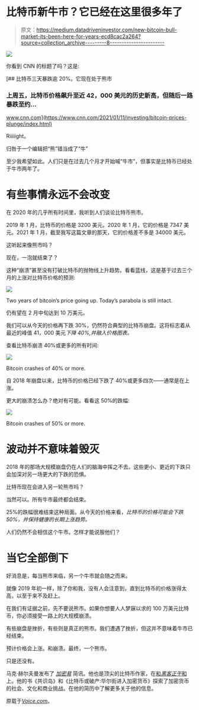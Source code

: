 # 比特币新牛市？它已经在这里很多年了

> 原文：<https://medium.datadriveninvestor.com/new-bitcoin-bull-market-its-been-here-for-years-ecd8cac2a264?source=collection_archive---------8----------------------->

![](img/1e3c50d9f1f115d599b1e61fcb95e583.png)

你看到 CNN 的标题了吗？这是:

[](https://www.cnn.com/2021/01/11/investing/bitcoin-prices-plunge/index.html) [## 比特币三天暴跌逾 20%。它现在处于熊市

### 上周五，比特币价格飙升至近 42，000 美元的历史新高，但随后一路暴跌至约…

www.cnn.com](https://www.cnn.com/2021/01/11/investing/bitcoin-prices-plunge/index.html) 

Riiiiight。

归咎于一个编辑把“熊”错当成了“牛”

至少我希望如此。人们只是在过去几个月才开始喊“牛市”，但事实是比特币已经处于牛市两年了。

# 有些事情永远不会改变

在 2020 年的几乎所有时间里，我听到人们谈论比特币熊市。

2019 年 1 月，比特币的价格是 3200 美元。2020 年 1 月，它的价格是 7347 美元。2021 年 1 月，截至我写这篇文章的那天，它的价格差不多是 34000 美元。

这听起来像熊市吗？

现在，一泡就结束了？

这种“崩溃”甚至没有打破比特币的抛物线上升趋势。看看蓝线，这是基于过去三个月的上涨对比特币价格的预测:

![](img/9e45fd34b659c80b4e6c382d6448a15f.png)

Two years of bitcoin’s price going up. Today’s parabola is still intact.

仍有望在 2 月中旬达到 10 万美元。

我们可以从今天的价格再下跌 30%，仍然符合典型的比特币崩盘。这将标志着从最近的峰值 41，000 美元*下降 40%,并融入价格图表。*

查看比特币崩溃 40%或更多的所有时间:

![](img/f359ce14066e333f84996f8c5386f456.png)

Bitcoin crashes of 40% or more.

自 2018 年崩盘以来，比特币的价格已经下跌了 40%或更多四次——通常是在上涨。

更大的崩溃怎么办？绝对有可能。看看这 50%的跌幅:

![](img/ae9d8ac41d1980b6116944fdab83910c.png)

Bitcoin crashes of 50% or more.

# 波动并不意味着毁灭

2018 年的那场大规模崩盘仍在人们的脑海中挥之不去。这些更小、更近的下跌只会加深对另一场更大的下跌的恐惧。

比特币现在会进入另一轮熊市吗？

当然可以。所有牛市最终都会结束。

25%的跌幅很难结束这种局面。从今天的价格来看，*比特币的价格可能会下跌 50%，并保持健康的长期上涨趋势。*

人们仍然不会相信这个牛市。怎样才能说服他们？

# 当它全部倒下

好消息是，每当熊市来临，另一个牛市就会随之而来。

就像 2019 年初一样，除了你和我，没有人会注意到，直到比特币的价格涨得太高，以至于来不及赶上。

在我们有证据之前，先不要说熊市。如果你想要人人梦寐以求的 100 万美元比特币，你必须接受一路上的大规模崩溃。

有些崩盘是挫折，有些则是真正的熊市。我们遭遇了挫折，但这并不意味着牛市已经结束。

预计价格会上涨。和崩溃。最终，一个熊市。

只是还没有。

马克·赫尔夫曼发布了 [*加密易*](https://cryptoiseasy.substack.com/) 简讯。他也是顶尖的比特币作家，在[和*黑客正午*和](https://hackernoon.com/u/MarkHelfman)上。他的书《共识岛》和《比特币或破产:华尔街进入加密货币》探索了加密货币的社会、文化和商业挑战。在他的简历中了解更多关于他的信息。

原载于[*Voice.com*](https://www.voice.com/post/@markhelfman/new-bitcoin-bull-market-its-been-one-for-years-1610468049-1410425296)。